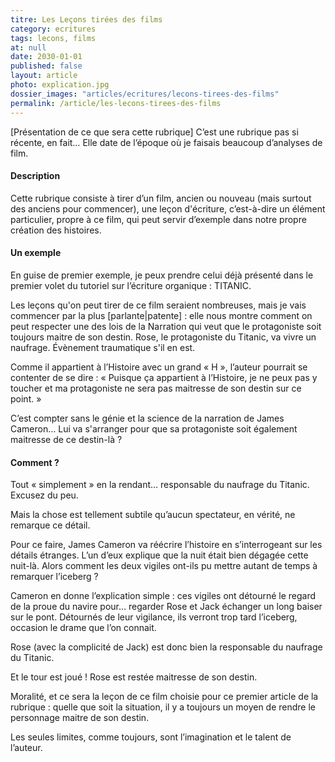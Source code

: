```yaml
---
titre: Les Leçons tirées des films
category: ecritures
tags: lecons, films
at: null
date: 2030-01-01
published: false
layout: article
photo: explication.jpg
dossier_images: "articles/ecritures/lecons-tirees-des-films"
permalink: /article/les-lecons-tirees-des-films
---
```

[Présentation de ce que sera cette rubrique]
C’est une rubrique pas si récente, en fait… Elle date de l’époque où je faisais beaucoup d’analyses de film.

#### Description

Cette rubrique consiste à tirer d’un film, ancien ou nouveau (mais surtout des anciens pour commencer), une leçon d'écriture, c’est-à-dire un élément particulier, propre à ce film, qui peut servir d’exemple dans notre propre création des histoires.

#### Un exemple

En guise de premier exemple, je peux prendre celui déjà présenté dans le premier volet du tutoriel sur l’écriture organique : TITANIC.

Les leçons qu'on peut tirer de ce film seraient nombreuses, mais je vais commencer par la plus [parlante|patente] : elle nous montre comment on peut respecter une des lois de la Narration qui veut que le protagoniste soit toujours maitre de son destin. Rose, le protagoniste du Titanic, va vivre un naufrage. Évènement traumatique s'il en est.

Comme il appartient à l’Histoire avec un grand « H », l’auteur pourrait se contenter de se dire : « Puisque ça appartient à l’Histoire, je ne peux pas y toucher et ma protagoniste ne sera pas maitresse de son destin sur ce point. »

C’est compter sans le génie et la science de la narration de James Cameron… Lui va s'arranger pour que sa protagoniste soit également maitresse de ce destin-là ?

#### Comment ?

Tout « simplement » en la rendant… responsable du naufrage du Titanic. Excusez du peu.

Mais la chose est tellement subtile qu’aucun spectateur, en vérité, ne remarque ce détail.

Pour ce faire, James Cameron va réécrire l’histoire en s’interrogeant sur les détails étranges. L’un d’eux explique que la nuit était bien dégagée cette nuit-là. Alors comment les deux vigiles ont-ils pu mettre autant de temps à remarquer l’iceberg ?

Cameron en donne l’explication simple : ces vigiles ont détourné le regard de la proue du navire pour… regarder Rose et Jack échanger un long baiser sur le pont. Détournés de leur vigilance, ils verront trop tard l’iceberg, occasion le drame que l’on connait.

Rose (avec la complicité de Jack) est donc bien la responsable du naufrage du Titanic.

Et le tour est joué ! Rose est restée maitresse de son destin.

Moralité, et ce sera la leçon de ce film choisie pour ce premier article de la rubrique : quelle que soit la situation, il y a toujours un moyen de rendre le personnage maitre de son destin.

Les seules limites, comme toujours, sont l’imagination et le talent de l’auteur.
